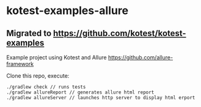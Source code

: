 # kotest-examples-allure

## Migrated to https://github.com/kotest/kotest-examples

Example project using Kotest and Allure https://github.com/allure-framework

Clone this repo, execute:

```
./gradlew check // runs tests
./gradlew allureReport // generates allure html report
./gradlew allureServer // launches http server to display html erport
```
